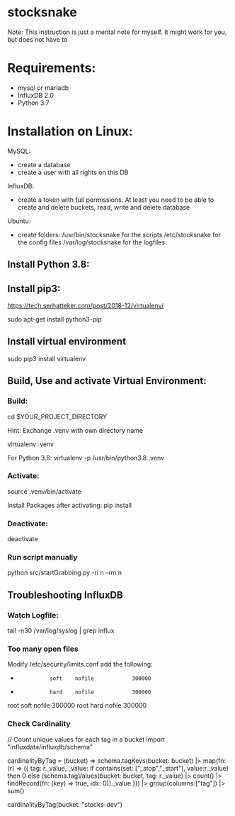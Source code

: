 # stocksnake

Note:
This instruction is just a mental note for myself. It might work for you, but does not have to


# Requirements:

- mysql or mariadb
- InfluxDB 2.0
- Python 3.7


# Installation on Linux:

MySQL:
- create a database
- create a user with all rights on this DB

InfluxDB:
- create a token with full permissions. At least you need to be able to create and delete buckets, read, write and delete database

Ubuntu:
-  create folders:
 /usr/bin/stocksnake    for the scripts
 /etc/stocksnake        for the config files
 /var/log/stocksnake    for the logfiles
 
## Install Python 3.8:


## Install pip3:
https://tech.serhatteker.com/post/2018-12/virtualenv/

sudo apt-get install python3-pip


## Install virtual environment

sudo pip3 install virtualenv


## Build, Use and activate Virtual Environment:
 
### Build:
cd $YOUR_PROJECT_DIRECTORY

Hint: Exchange .venv with own directory name

virtualenv .venv

For Python 3.8:
virtualenv -p /usr/bin/python3.8 .venv

### Activate:
source .venv/bin/activate

Install Packages after activating:
pip install <some-package>

### Deactivate:
deactivate

### Run script manually
python src/startGrabbing.py -ri n -rm n


## Troubleshooting InfluxDB

### Watch Logfile:

tail -n30 /var/log/syslog | grep influx


### Too many open files

Modify /etc/security/limits.conf add the following:

*               soft    nofile            300000
*               hard    nofile            300000
root            soft    nofile            300000
root            hard    nofile            300000

### Check Cardinality

// Count unique values for each tag in a bucket
import "influxdata/influxdb/schema"

cardinalityByTag = (bucket) =>
  schema.tagKeys(bucket: bucket)
    |> map(fn: (r) => ({
      tag: r._value,
      _value:
        if contains(set: ["_stop","_start"], value:r._value) then 0
        else (schema.tagValues(bucket: bucket, tag: r._value)
          |> count()
          |> findRecord(fn: (key) => true, idx: 0))._value
    }))
    |> group(columns:["tag"])
    |> sum()

cardinalityByTag(bucket: "stocks-dev")


